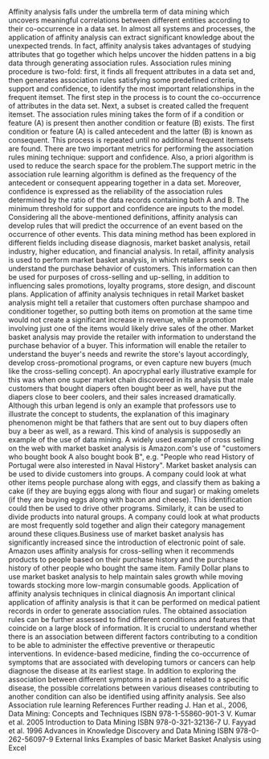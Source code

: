 Affinity analysis falls under the umbrella term of data mining which
uncovers meaningful correlations between different entities according to
their co-occurrence in a data set. In almost all systems and processes,
the application of affinity analysis can extract significant knowledge
about the unexpected trends. In fact, affinity analysis takes advantages
of studying attributes that go together which helps uncover the hidden
pattens in a big data through generating association rules. Association
rules mining procedure is two-fold: first, it finds all frequent
attributes in a data set and, then generates association rules
satisfying some predefined criteria, support and confidence, to identify
the most important relationships in the frequent itemset. The first step
in the process is to count the co-occurrence of attributes in the data
set. Next, a subset is created called the frequent itemset. The
association rules mining takes the form of if a condition or feature (A)
is present then another condition or feature (B) exists. The first
condition or feature (A) is called antecedent and the latter (B) is
known as consequent. This process is repeated until no additional
frequent itemsets are found. There are two important metrics for
performing the association rules mining technique: support and
confidence. Also, a priori algorithm is used to reduce the search space
for the problem.The support metric in the association rule learning
algorithm is defined as the frequency of the antecedent or consequent
appearing together in a data set. Moreover, confidence is expressed as
the reliability of the association rules determined by the ratio of the
data records containing both A and B. The minimum threshold for support
and confidence are inputs to the model. Considering all the
above-mentioned definitions, affinity analysis can develop rules that
will predict the occurrence of an event based on the occurrence of other
events. This data mining method has been explored in different fields
including disease diagnosis, market basket analysis, retail industry,
higher education, and financial analysis. In retail, affinity analysis
is used to perform market basket analysis, in which retailers seek to
understand the purchase behavior of customers. This information can then
be used for purposes of cross-selling and up-selling, in addition to
influencing sales promotions, loyalty programs, store design, and
discount plans. Application of affinity analysis techniques in retail
Market basket analysis might tell a retailer that customers often
purchase shampoo and conditioner together, so putting both items on
promotion at the same time would not create a significant increase in
revenue, while a promotion involving just one of the items would likely
drive sales of the other. Market basket analysis may provide the
retailer with information to understand the purchase behavior of a
buyer. This information will enable the retailer to understand the
buyer\'s needs and rewrite the store\'s layout accordingly, develop
cross-promotional programs, or even capture new buyers (much like the
cross-selling concept). An apocryphal early illustrative example for
this was when one super market chain discovered in its analysis that
male customers that bought diapers often bought beer as well, have put
the diapers close to beer coolers, and their sales increased
dramatically. Although this urban legend is only an example that
professors use to illustrate the concept to students, the explanation of
this imaginary phenomenon might be that fathers that are sent out to buy
diapers often buy a beer as well, as a reward. This kind of analysis is
supposedly an example of the use of data mining. A widely used example
of cross selling on the web with market basket analysis is Amazon.com\'s
use of \"customers who bought book A also bought book B\", e.g. \"People
who read History of Portugal were also interested in Naval History\".
Market basket analysis can be used to divide customers into groups. A
company could look at what other items people purchase along with eggs,
and classify them as baking a cake (if they are buying eggs along with
flour and sugar) or making omelets (if they are buying eggs along with
bacon and cheese). This identification could then be used to drive other
programs. Similarly, it can be used to divide products into natural
groups. A company could look at what products are most frequently sold
together and align their category management around these
cliques.Business use of market basket analysis has significantly
increased since the introduction of electronic point of sale. Amazon
uses affinity analysis for cross-selling when it recommends products to
people based on their purchase history and the purchase history of other
people who bought the same item. Family Dollar plans to use market
basket analysis to help maintain sales growth while moving towards
stocking more low-margin consumable goods. Application of affinity
analysis techniques in clinical diagnosis An important clinical
application of affinity analysis is that it can be performed on medical
patient records in order to generate association rules. The obtained
association rules can be further assessed to find different conditions
and features that coincide on a large block of information. It is
crucial to understand whether there is an association between different
factors contributing to a condition to be able to administer the
effective preventive or therapeutic interventions. In evidence-based
medicine, finding the co-occurrence of symptoms that are associated with
developing tumors or cancers can help diagnose the disease at its
earliest stage. In addition to exploring the association between
different symptoms in a patient related to a specific disease, the
possible correlations between various diseases contributing to another
condition can also be identified using affinity analysis. See also
Association rule learning References Further reading J. Han et al.,
2006, Data Mining: Concepts and Techniques ISBN 978-1-55860-901-3 V.
Kumar et al. 2005 Introduction to Data Mining ISBN 978-0-321-32136-7 U.
Fayyad et al. 1996 Advances in Knowledge Discovery and Data Mining ISBN
978-0-262-56097-9 External links Examples of basic Market Basket
Analysis using Excel
